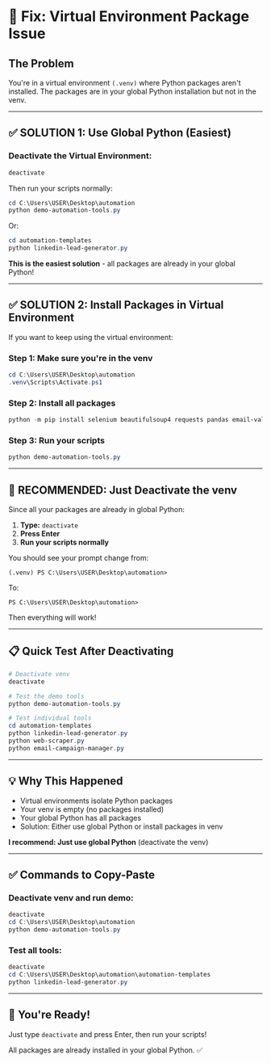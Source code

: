 # 🔧 Fix: Virtual Environment Package Issue

## The Problem

You're in a virtual environment `(.venv)` where Python packages aren't installed.
The packages are in your global Python installation but not in the venv.

---

## ✅ SOLUTION 1: Use Global Python (Easiest)

### Deactivate the Virtual Environment:

```powershell
deactivate
```

Then run your scripts normally:
```powershell
cd C:\Users\USER\Desktop\automation
python demo-automation-tools.py
```

Or:
```powershell
cd automation-templates
python linkedin-lead-generator.py
```

**This is the easiest solution** - all packages are already in your global Python!

---

## ✅ SOLUTION 2: Install Packages in Virtual Environment

If you want to keep using the virtual environment:

### Step 1: Make sure you're in the venv
```powershell
cd C:\Users\USER\Desktop\automation
.venv\Scripts\Activate.ps1
```

### Step 2: Install all packages
```powershell
python -m pip install selenium beautifulsoup4 requests pandas email-validator lxml openpyxl webdriver-manager python-dotenv xlsxwriter schedule APScheduler
```

### Step 3: Run your scripts
```powershell
python demo-automation-tools.py
```

---

## 🎯 RECOMMENDED: Just Deactivate the venv

Since all your packages are already in global Python:

1. **Type:** `deactivate`
2. **Press Enter**
3. **Run your scripts normally**

You should see your prompt change from:
```
(.venv) PS C:\Users\USER\Desktop\automation>
```

To:
```
PS C:\Users\USER\Desktop\automation>
```

Then everything will work!

---

## 📋 Quick Test After Deactivating

```powershell
# Deactivate venv
deactivate

# Test the demo tools
python demo-automation-tools.py

# Test individual tools
cd automation-templates
python linkedin-lead-generator.py
python web-scraper.py
python email-campaign-manager.py
```

---

## 💡 Why This Happened

- Virtual environments isolate Python packages
- Your venv is empty (no packages installed)
- Your global Python has all packages
- Solution: Either use global Python or install packages in venv

**I recommend: Just use global Python** (deactivate the venv)

---

## ✅ Commands to Copy-Paste

### Deactivate venv and run demo:
```powershell
deactivate
cd C:\Users\USER\Desktop\automation
python demo-automation-tools.py
```

### Test all tools:
```powershell
deactivate
cd C:\Users\USER\Desktop\automation\automation-templates
python linkedin-lead-generator.py
```

---

## 🚀 You're Ready!

Just type `deactivate` and press Enter, then run your scripts!

All packages are already installed in your global Python. ✅

